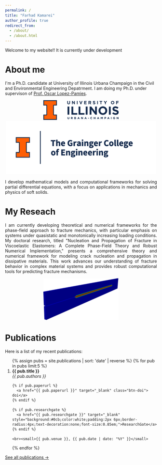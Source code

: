 ```yaml
---
permalink: /
title: "Farhad Kamarei"
author_profile: true
redirect_from: 
  - /about/
  - /about.html
---
```


Welcome to my website!! It is currently under development




About me
======

I'm a Ph.D. candidate at University of Illinois Urbana Champaign in the Civil and Environmental Engineering Depatrment. I am doing my Ph.D. under supervison of [Prof. Oscar Lopez-Pamies](https://pamies.cee.illinois.edu/).


<p align="center">
  <img src="/images/university_logo.png" alt="University Logo" width="250"/>
  <img src="/images/department_logo.png" alt="Department Logo" width="500"/>
</p>

<div style="text-align: justify;">
I develop mathematical models and computational frameworks for solving partial differential equations, with a focus on applications in mechanics and physics of soft solids.
</div>


My Reseach
======

<div style="text-align: justify;">
I am currently developing theoretical and numerical frameworks for the phase-field approach to fracture mechanics, with particular emphasis on systems under quasistatic and monotonically increasing loading conditions.
My doctoral research, titled "Nucleation and Propagation of Fracture in Viscoelastic Elastomers: A Complete Phase-Field Theory and Robust Numerical Implementation," presents a comprehensive theory and numerical framework for modeling crack nucleation and propagation in dissipative materials. This work advances our understanding of fracture behavior in complex material systems and provides robust computational tools for predicting fracture mechanisms.
</div>

<p align="center">
  <img src="/images/PS_web.jpeg" alt="Pure shear test" width="250"/>
</p>

Publications
======
Here is a list of my recent publications:

<ol>
{% assign pubs = site.publications | sort: 'date' | reverse %}
{% for pub in pubs limit:5 %}
  <li>
    <strong>{{ pub.title }}</strong><br>
    <em>{{ pub.authors }}</em><br>

    {% if pub.paperurl %}
      <a href="{{ pub.paperurl }}" target="_blank" class="btn-doi"> doi</a>
    {% endif %}
    
    {% if pub.researchgate %}
      <a href="{{ pub.researchgate }}" target="_blank" style="background:#0cb;color:white;padding:2px 6px;border-radius:4px;text-decoration:none;font-size:0.85em;">ResearchGate</a>
    {% endif %}

    <br><small>{{ pub.venue }}, {{ pub.date | date: "%Y" }}</small>
  </li>
{% endfor %}
</ol>

<a href="{{ '/publications/' | relative_url }}">See all publications →</a>



